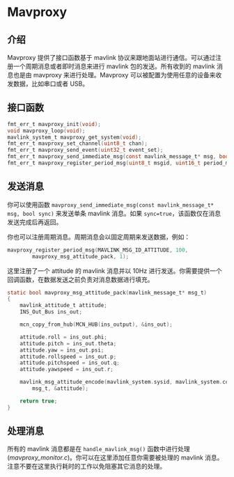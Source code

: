 # Mavproxy

## 介绍

Mavproxy 提供了接口函数基于 mavlink 协议来跟地面站进行通信。可以通过注册一个周期消息或者即时消息来进行 mavlink 包的发送。所有收到的 mavlink 消息也是由 mavproxy 来进行处理。Mavproxy 可以被配置为使用任意的设备来收发数据，比如串口或者 USB。

## 接口函数

```c
fmt_err_t mavproxy_init(void);
void mavproxy_loop(void);
mavlink_system_t mavproxy_get_system(void);
fmt_err_t mavproxy_set_channel(uint8_t chan);
fmt_err_t mavproxy_send_event(uint32_t event_set);
fmt_err_t mavproxy_send_immediate_msg(const mavlink_message_t* msg, bool sync);
fmt_err_t mavproxy_register_period_msg(uint8_t msgid, uint16_t period_ms, msg_pack_cb_t msg_pack_cb, uint8_t enable);
```

## 发送消息

你可以使用函数 `mavproxy_send_immediate_msg(const mavlink_message_t* msg, bool sync)` 来发送单条 mavlink 消息。如果 `sync=true`，该函数仅在消息发送完成后再返回。

你也可以注册周期消息。周期消息会以固定周期来发送数据，例如：

```c
mavproxy_register_period_msg(MAVLINK_MSG_ID_ATTITUDE, 100,
        mavproxy_msg_attitude_pack, 1);
```

这里注册了一个 attitude 的 mavlink 消息并以 10Hz 进行发送。你需要提供一个回调函数，在数据发送之前负责对消息数据进行填充。

```c
static bool mavproxy_msg_attitude_pack(mavlink_message_t* msg_t)
{
    mavlink_attitude_t attitude;
    INS_Out_Bus ins_out;

    mcn_copy_from_hub(MCN_HUB(ins_output), &ins_out);

    attitude.roll = ins_out.phi;
    attitude.pitch = ins_out.theta;
    attitude.yaw = ins_out.psi;
    attitude.rollspeed = ins_out.p;
    attitude.pitchspeed = ins_out.q;
    attitude.yawspeed = ins_out.r;

    mavlink_msg_attitude_encode(mavlink_system.sysid, mavlink_system.compid,
        msg_t, &attitude);

    return true;
}
```

## 处理消息

所有的 mavlink 消息都是在 `handle_mavlink_msg()` 函数中进行处理 (*mavproxy_monitor.c*)。你可以在这里添加任意你需要被处理的 mavlink 消息。注意不要在这里执行耗时的工作以免阻塞其它消息的处理。
